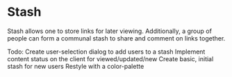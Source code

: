 # Stash
Stash allows one to store links for later viewing. Additionally, a group of people can form a communal stash to share and comment on links together.

Todo:
    Create user-selection dialog to add users to a stash
    Implement content status on the client for viewed/updated/new
    Create basic, initial stash for new users
    Restyle with a color-palette
